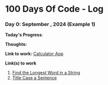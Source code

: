# 100 Days Of Code - Log

### Day 0: September , 2024 (Example 1)

**Today's Progress**: 

**Thoughts:** 

**Link to work:** [Calculator App](http://www.example.com)



**Link(s) to work**
1. [Find the Longest Word in a String](https://www.freecodecamp.com/challenges/find-the-longest-word-in-a-string)
2. [Title Case a Sentence](https://www.freecodecamp.com/challenges/title-case-a-sentence)
